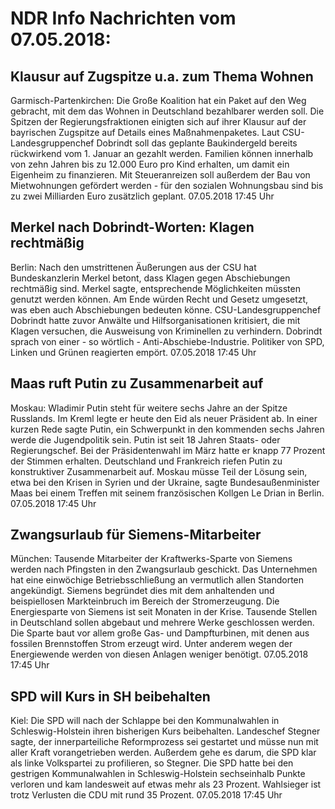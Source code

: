 # NDR Info Nachrichten vom 07.05.2018:


## Klausur auf Zugspitze u.a. zum Thema Wohnen
Garmisch-Partenkirchen: Die Große Koalition hat ein Paket auf den Weg gebracht, mit dem das Wohnen in Deutschland bezahlbarer werden soll. Die Spitzen der Regierungsfraktionen einigten sich auf ihrer Klausur auf der bayrischen Zugspitze auf Details eines Maßnahmenpaketes. Laut CSU-Landesgruppenchef Dobrindt soll das geplante Baukindergeld bereits rückwirkend vom 1. Januar an gezahlt werden. Familien können innerhalb von zehn Jahren bis zu 12.000 Euro pro Kind erhalten, um damit ein Eigenheim zu finanzieren. Mit Steueranreizen soll außerdem der Bau von Mietwohnungen gefördert werden - für den sozialen Wohnungsbau sind bis zu zwei Milliarden Euro zusätzlich geplant. 07.05.2018 17:45 Uhr 

## Merkel nach Dobrindt-Worten: Klagen rechtmäßig
Berlin: Nach den umstrittenen Äußerungen aus der CSU hat Bundeskanzlerin Merkel betont, dass Klagen gegen Abschiebungen rechtmäßig sind. Merkel sagte, entsprechende Möglichkeiten müssten genutzt werden können. Am Ende würden Recht und Gesetz umgesetzt, was eben auch Abschiebungen bedeuten könne. CSU-Landesgruppenchef Dobrindt hatte zuvor Anwälte und Hilfsorganisationen kritisiert, die mit Klagen versuchen, die Ausweisung von Kriminellen zu verhindern. Dobrindt sprach von einer - so wörtlich - Anti-Abschiebe-Industrie. Politiker von SPD, Linken und Grünen reagierten empört. 07.05.2018 17:45 Uhr 

## Maas ruft Putin zu Zusammenarbeit auf
Moskau:	   Wladimir Putin steht für weitere sechs Jahre an der Spitze Russlands. Im Kreml legte er heute den Eid als neuer Präsident ab. In einer kurzen Rede sagte Putin, ein Schwerpunkt in den kommenden sechs Jahren werde die Jugendpolitik sein. Putin ist seit 18 Jahren Staats- oder Regierungschef. Bei der Präsidentenwahl im März hatte er knapp 77 Prozent der Stimmen erhalten. Deutschland und Frankreich riefen Putin zu konstruktiver Zusammenarbeit auf. Moskau müsse Teil der Lösung sein, etwa bei den Krisen in Syrien und der Ukraine, sagte Bundesaußenminister Maas bei einem Treffen mit seinem französischen Kollgen Le Drian in Berlin. 07.05.2018 17:45 Uhr 

## Zwangsurlaub für Siemens-Mitarbeiter
München:	Tausende Mitarbeiter der Kraftwerks-Sparte von Siemens werden nach Pfingsten in den Zwangsurlaub geschickt. Das Unternehmen hat eine einwöchige Betriebsschließung an vermutlich allen Standorten angekündigt. Siemens begründet dies mit dem anhaltenden und beispiellosen Markteinbruch im Bereich der Stromerzeugung. Die Energiesparte von Siemens ist seit Monaten in der Krise. Tausende Stellen in Deutschland sollen abgebaut und mehrere Werke geschlossen werden. Die Sparte baut vor allem große Gas- und Dampfturbinen, mit denen aus fossilen Brennstoffen Strom erzeugt wird. Unter anderem wegen der Energiewende werden von diesen Anlagen weniger benötigt. 07.05.2018 17:45 Uhr 

## SPD will Kurs in SH beibehalten
Kiel: Die SPD will nach der Schlappe bei den Kommunalwahlen in Schleswig-Holstein ihren bisherigen Kurs beibehalten. Landeschef Stegner sagte, der innerparteiliche Reformprozess sei gestartet und müsse nun mit aller Kraft vorangetrieben werden. Außerdem gehe es darum, die SPD klar als linke Volkspartei zu profilieren, so Stegner. Die SPD hatte bei den gestrigen Kommunalwahlen in Schleswig-Holstein sechseinhalb Punkte verloren und kam landesweit auf etwas mehr als 23 Prozent. Wahlsieger ist trotz Verlusten die CDU mit rund 35 Prozent. 07.05.2018 17:45 Uhr 
